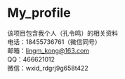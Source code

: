 # My_profile
  该项目包含我个人（孔令鸣）的相关资料<br>
  电话：18455736761（微信同号）<br>
  邮箱：lingm_kong@163.com<br>
  QQ：466621012<br>
  微信：wxid_rdgrj9g658t422<br>
